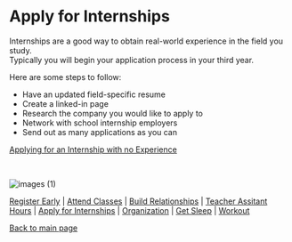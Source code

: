 # Apply for Internships

Internships are a good way to obtain real-world experience in the field you study. 
<br/>
Typically you will begin your application process in your third year.

Here are some steps to follow:
- Have an updated field-specific resume
- Create a linked-in page
- Research the company you would like to apply to
- Network with school internship employers
- Send out as many applications as you can

[Applying for an Internship with no Experience](https://www.youtube.com/watch?v=KynMm9ucC94)

<br/>

![images (1)](https://github.com/wardenevanMU/IT1600MarkdownFinal/assets/98150291/e8fca312-b7ea-4065-b4d5-49d48c745cda)
<br/>

[Register Early](https://github.com/wardenevanMU/IT1600MarkdownFinal/blob/Master/Register.md) | 
[Attend Classes](https://github.com/wardenevanMU/IT1600MarkdownFinal/blob/Master/AttendClasses.md) | 
[Build Relationships](https://github.com/wardenevanMU/IT1600MarkdownFinal/blob/Master/BuildRelationships.md) |
[Teacher Assitant Hours](https://github.com/wardenevanMU/IT1600MarkdownFinal/blob/Master/TAHours.md) |
[Apply for Internships](https://github.com/wardenevanMU/IT1600MarkdownFinal/blob/Master/Internships.md) | 
[Organization](https://github.com/wardenevanMU/IT1600MarkdownFinal/blob/Master/Organization.md) | 
[Get Sleep](https://github.com/wardenevanMU/IT1600MarkdownFinal/blob/Master/Sleep.md) | 
[Workout](https://github.com/wardenevanMU/IT1600MarkdownFinal/blob/Master/Workout.md)
<br/> 

[Back to main page](https://github.com/wardenevanMU/IT1600MarkdownFinal/blob/Master/README.md)
